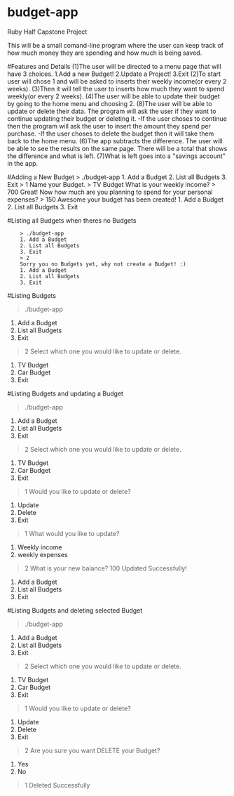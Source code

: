 # budget-app
Ruby Half Capstone Project

This will be a small comand-line program where the user can keep track of how much money they are spending and how much is being saved. 

#Features and Details
    (1)The user will be directed to a menu page that will have 3 choices.
        1.Add a new Budget!
        2.Update a Project!
        3.Exit
    (2)To start user will chose 1 and will be asked to inserts their weekly income(or every 2 weeks).
    (3)Then it will tell the user to inserts how much they want to spend weekly(or every 2 weeks).
    (4)The user will be able to update their budget by going to the home menu and choosing 2.
    (8)The user will be able to update or delete their data. The program will ask the user if they want to continue updating their budget or deleting it. 
        -If the user choses to continue then the program will ask the user to insert the amount they spend per purchase.
        -If the user choses to delete the budget then it will take them back to the home menu.
    (6)The app subtracts the difference. The user will be able to see the results on the same page. There will be a total that shows the difference and what is left.
    (7)What is left goes into a "savings account" in the app. 
     
     
#Adding a New Budget 
        > ./budget-app
        1. Add a Budget
        2. List all Budgets
        3. Exit
        > 1
        Name your Budget.
        > TV Budget
        What is your weekly income?
        > 700
        Great! Now how much are you planning to spend for your personal expenses?
        > 150
        Awesome your budget has been created!
        1. Add a Budget
        2. List all Budgets
        3. Exit


#Listing all Budgets when theres no Budgets
  
  
        > ./budget-app
        1. Add a Budget
        2. List all Budgets
        3. Exit
        > 2
        Sorry you no Budgets yet, why not create a Budget! :)
        1. Add a Budget
        2. List all Budgets
        3. Exit


#Listing Budgets

> ./budget-app
1. Add a Budget
2. List all Budgets
3. Exit
> 2
Select which one you would like to update or delete.
1. TV Budget
2. Car Budget
3. Exit


#Listing Budgets and updating a Budget

> ./budget-app
1. Add a Budget
2. List all Budgets
3. Exit
> 2
Select which one you would like to update or delete.
1. TV Budget
2. Car Budget
3. Exit
> 1
Would you like to update or delete?
1. Update 
2. Delete
3. Exit
> 1
What would you like to update?
1. Weekly income
2. weekly expenses
> 2
What is your new balance?
> 100
Updated Successfully!
1. Add a Budget
2. List all Budgets
3. Exit



#Listing Budgets and deleting selected Budget

> ./budget-app
1. Add a Budget
2. List all Budgets
3. Exit
> 2
Select which one you would like to update or delete.
1. TV Budget
2. Car Budget
3. Exit
> 1
Would you like to update or delete?
1. Update 
2. Delete
3. Exit
> 2
Are you sure you want DELETE your Budget?
1. Yes
2. No
> 1
Deleted Successfully       